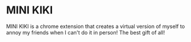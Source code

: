 # MINI KIKI

MINI KIKI is a chrome extension that creates a virtual version of myself to annoy my friends when I can't do it in person! The best gift of all!
